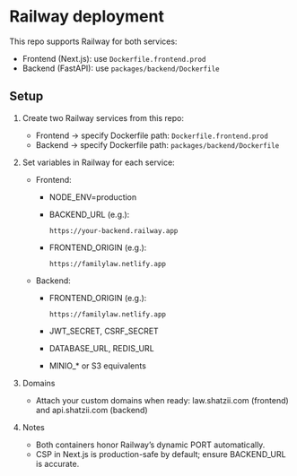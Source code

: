 # Railway deployment

This repo supports Railway for both services:

- Frontend (Next.js): use `Dockerfile.frontend.prod`
- Backend (FastAPI): use `packages/backend/Dockerfile`

## Setup

1) Create two Railway services from this repo:
   - Frontend → specify Dockerfile path: `Dockerfile.frontend.prod`
   - Backend → specify Dockerfile path: `packages/backend/Dockerfile`
2) Set variables in Railway for each service:

    - Frontend:
       - NODE_ENV=production
       - BACKEND_URL (e.g.):

          ```text
          https://your-backend.railway.app
          ```

       - FRONTEND_ORIGIN (e.g.):

          ```text
          https://familylaw.netlify.app
          ```

    - Backend:
       - FRONTEND_ORIGIN (e.g.):

          ```text
          https://familylaw.netlify.app
          ```

       - JWT_SECRET, CSRF_SECRET
       - DATABASE_URL, REDIS_URL
       - MINIO_* or S3 equivalents
3) Domains
   - Attach your custom domains when ready: law.shatzii.com (frontend) and api.shatzii.com (backend)
4) Notes
   - Both containers honor Railway’s dynamic PORT automatically.
   - CSP in Next.js is production-safe by default; ensure BACKEND_URL is accurate.
